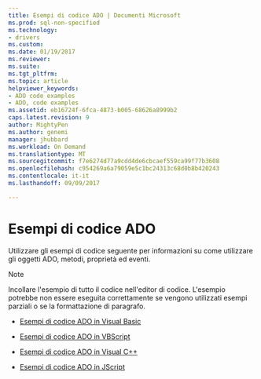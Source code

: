 ```yaml
---
title: Esempi di codice ADO | Documenti Microsoft
ms.prod: sql-non-specified
ms.technology:
- drivers
ms.custom: 
ms.date: 01/19/2017
ms.reviewer: 
ms.suite: 
ms.tgt_pltfrm: 
ms.topic: article
helpviewer_keywords:
- ADO code examples
- ADO, code examples
ms.assetid: eb16724f-6fca-4873-b005-68626a8999b2
caps.latest.revision: 9
author: MightyPen
ms.author: genemi
manager: jhubbard
ms.workload: On Demand
ms.translationtype: MT
ms.sourcegitcommit: f7e6274d77a9cdd4de6cbcaef559ca99f77b3608
ms.openlocfilehash: c954269a6a79059e5c1bc24313c68d0b8b420243
ms.contentlocale: it-it
ms.lasthandoff: 09/09/2017

---
```

# <a name="ado-code-examples"></a>Esempi di codice ADO
Utilizzare gli esempi di codice seguente per informazioni su come utilizzare gli oggetti ADO, metodi, proprietà ed eventi.  
  
> [!NOTE]
>  Incollare l'esempio di tutto il codice nell'editor di codice. L'esempio potrebbe non essere eseguita correttamente se vengono utilizzati esempi parziali o se la formattazione di paragrafo.  
  
-   [Esempi di codice ADO in Visual Basic](../../../ado/reference/ado-api/ado-code-examples-in-visual-basic.md)  
  
-   [Esempi di codice ADO in VBScript](../../../ado/reference/ado-api/ado-code-examples-vbscript.md)  
  
-   [Esempi di codice ADO in Visual C++](../../../ado/reference/ado-api/ado-code-examples-in-visual-c.md)  
  
-   [Esempi di codice ADO in JScript](../../../ado/reference/ado-api/ado-code-examples-in-microsoft-jscript.md)

